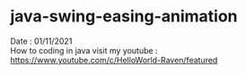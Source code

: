 # java-swing-easing-animation
Date : 01/11/2021<br/>
How to coding in java
visit my youtube : https://www.youtube.com/c/HelloWorld-Raven/featured
<br/><br/>
